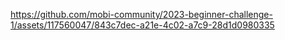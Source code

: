https://github.com/mobi-community/2023-beginner-challenge-1/assets/117560047/843c7dec-a21e-4c02-a7c9-28d1d0980335